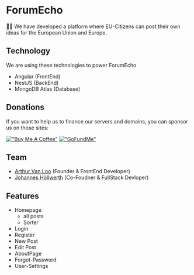 # ForumEcho

🙋‍♀️ We have developed a platform where EU-Citizens can post their own ideas for the European Union and Europe. 

## Technology
We are using these technologies to power ForumEcho
- Angular (FrontEnd)
- NestJS (BackEnd)
- MongoDB Atlas (Database)

## Donations
If you want to help us to finance our servers and domains, you can sponsor us on those sites:

[!["Buy Me A Coffee"](https://www.buymeacoffee.com/assets/img/custom_images/orange_img.png)](https://www.buymeacoffee.com/forumecho)
[!["GoFundMe"](https://cdn.discordapp.com/attachments/931996388617781269/1011712445049475233/Gofundme-logo.png)](https://www.gofundme.com/f/support-forum-echo)

## Team
- [Arthur Van Loo](https://github.com/avanloo01) (Founder & FrontEnd Developer)
- [Johannes Höllwerth](https://github.com/Baumistlustig) (Co-Foudner & FullStack Devloper)

## Features

- Homepage
    - all posts
    - Sorter
- Login
- Register
- New Post
- Edit Post
- AboutPage
- Forgot-Password
- User-Settings

